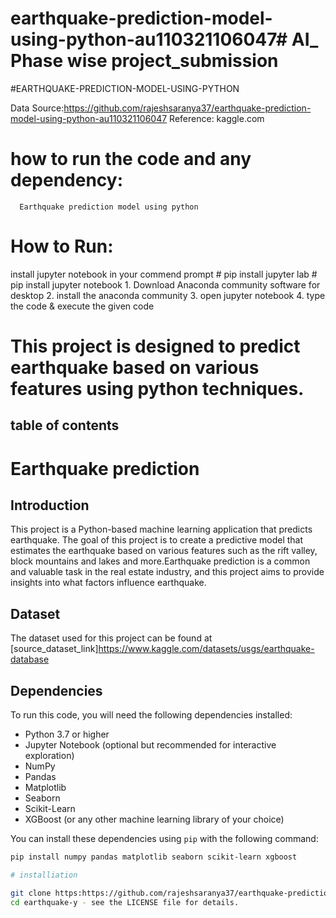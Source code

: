 # earthquake-prediction-model-using-python-au110321106047# AI_ Phase wise project_submission
#EARTHQUAKE-PREDICTION-MODEL-USING-PYTHON

Data Source:https://github.com/rajeshsaranya37/earthquake-prediction-model-using-python-au110321106047
Reference: kaggle.com

# how to run the code and any dependency:
      Earthquake prediction model using python

# How to Run:
install jupyter notebook in your commend prompt
    # pip install jupyter lab
    # pip install jupyter notebook
                 1. Download Anaconda community software for desktop
                 2. install the anaconda community
                 3. open jupyter notebook
                 4. type the code & execute the given code


# This project is designed to predict earthquake based on various features using python techniques.

## table of contents

# Earthquake prediction

## Introduction
This project is a Python-based machine learning application that predicts earthquake. The goal of this project is to create a predictive model that estimates the earthquake based on various features such as the rift valley, block mountains and lakes  and more.Earthquake prediction is a common and valuable task in the real estate industry, and this project aims to provide insights into what factors influence earthquake.

## Dataset
The dataset used for this project can be found at [source_dataset_link]https://www.kaggle.com/datasets/usgs/earthquake-database

## Dependencies
To run this code, you will need the following dependencies installed:

- Python 3.7 or higher
- Jupyter Notebook (optional but recommended for interactive exploration)
- NumPy
- Pandas
- Matplotlib
- Seaborn
- Scikit-Learn
- XGBoost (or any other machine learning library of your choice)

You can install these dependencies using `pip` with the following command:

```bash
pip install numpy pandas matplotlib seaborn scikit-learn xgboost

# installiation

git clone https:https://github.com/rajeshsaranya37/earthquake-prediction-model-using-python-au110321106047
cd earthquake-y - see the LICENSE file for details.
